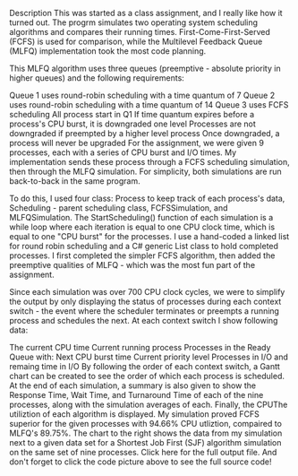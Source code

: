 Description
This was started as a class assignment, and I really like how it turned out. The progrm simulates two operating system scheduling algorithms and compares their running times. First-Come-First-Served (FCFS) is used for comparison, while the Multilevel Feedback Queue (MLFQ) implementation took the most code planning.

This MLFQ algorithm uses three queues (preemptive - absolute priority in higher queues) and the following requirements:

Queue 1 uses round-robin scheduling with a time quantum of 7
Queue 2 uses round-robin scheduling with a time quantum of 14
Queue 3 uses FCFS scheduling
All process start in Q1
If time quantum expires before a process's CPU burst, it is downgraded one level
Processes are not downgraded if preempted by a higher level process
Once downgraded, a process will never be upgraded
For the assignment, we were given 9 processes, each with a series of CPU burst and I/O times. My implementation sends these process through a FCFS scheduling simulation, then through the MLFQ simulation. For simplicity, both simulations are run back-to-back in the same program.

To do this, I used four class: Process to keep track of each process's data, Scheduling - parent scheduling class, FCFSSimulation, and MLFQSimulation. The StartScheduling() function of each simulation is a while loop where each iteration is equal to one CPU clock time, which is equal to one "CPU burst" for the processes. I use a hand-coded a linked list for round robin scheduling and a C# generic List class to hold completed processes. I first completed the simpler FCFS algorithm, then added the preemptive qualities of MLFQ - which was the most fun part of the assignment.

Since each simulation was over 700 CPU clock cycles, we were to simplify the output by only displaying the status of processes during each context switch - the event where the scheduler terminates or preempts a running process and schedules the next. At each context switch I show following data:

The current CPU time
Current running process
Processes in the Ready Queue with:
Next CPU burst time
Current priority level
Processes in I/O and remaing time in I/O
By following the order of each context switch, a Gantt chart can be created to see the order of which each process is scheduled. At the end of each simulation, a summary is also given to show the Response Time, Wait Time, and Turnaround Time of each of the nine processes, along with the simulation averages of each. Finally, the CPUThe utiliztion of each algorithm is displayed. My simulation proved FCFS superior for the given processes with 94.66% CPU utliztion, compaired to MLFQ's 89.75%. The chart to the right shows the data from my simulation next to a given data set for a Shortest Job First (SJF) algorithm simulation on the same set of nine processes. Click here for the full output file. And don't forget to click the code picture above to see the full source code!
